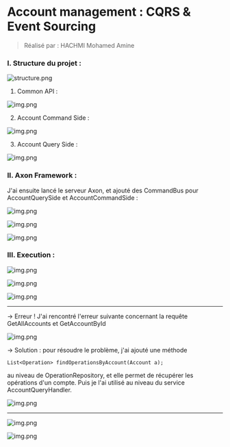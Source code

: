 # Account management : CQRS & Event Sourcing

> Réalisé par : HACHMI Mohamed Amine

### I. Structure du projet :

![structure.png](screenshots/structure.png)

1. Common API :

![img.png](screenshots/commonapi.png)

2. Account Command Side :

![img.png](screenshots/command.png)

3. Account Query Side :

![img.png](screenshots/query.png)

### II. Axon Framework :
J'ai ensuite lancé le serveur Axon, et ajouté des CommandBus pour AccountQuerySide et AccountCommandSide :

![img.png](screenshots/axonserver.png)

![img.png](screenshots/commandbus.png)

![img.png](screenshots/axondashboard.png)

### III. Execution :

![img.png](screenshots/postman1.png)

![img.png](screenshots/postman2.png)

![img.png](screenshots/log.png)

******************************
-> Erreur !
J'ai rencontré l'erreur suivante concernant la requête GetAllAccounts et GetAccountById

![img.png](screenshots/img.png)

-> Solution : 
pour résoudre le problème, j'ai ajouté une méthode
```
List<Operation> findOperationsByAccount(Account a);
```
au niveau de OperationRepository, et elle permet de récupérer les opérations d'un compte.
Puis je l'ai utilisé au niveau du service AccountQueryHandler.

![img.png](screenshots/img_1.png)

******************************

![img.png](screenshots/postman3.png)

![img.png](screenshots/h2.png)
